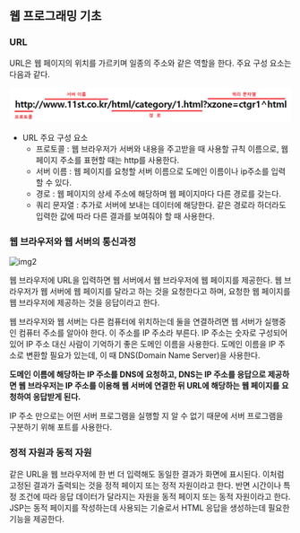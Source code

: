 ## 웹 프로그래밍 기초

### URL

URL은 웹 페이지의 위치를 가르키며 일종의 주소와 같은 역할을 한다. 주요 구성 요소는
다음과 같다.

![img](https://github.com/dilmah0203/TIL/blob/main/Image/URL.png)

- URL 주요 구성 요소
  - 프로토콜 : 웹 브라우저가 서버와 내용을 주고받을 때 사용할 규칙 이름으로, 웹 페이지 주소를 표현할 때는 http를 사용한다.
  - 서버 이름 : 웹 페이지를 요청할 서버 이름으로 도메인 이름이나 ip주소를 입력할 수 있다.
  - 경로 : 웹 페이지의 상세 주소에 해당하며 웹 페이지마다 다른 경로를 갖는다.
  - 쿼리 문자열 : 추가로 서버에 보내는 데이터에 해당한다. 같은 경로라 하더라도 입력한 값에 따라 다른 결과를 보여줘야 할 때 사용한다.

### 웹 브라우저와 웹 서버의 통신과정

![img2](https://github.com/dilmah0203/TIL/blob/main/Image/web%20browser%EC%99%80%20web%20server.png)

웹 브라우저에 URL을 입력하면 웹 서버에서 웹 브라우저에 웹 페이지를 제공한다. 웹 브라우저가 웹 서버에 웹 페이지를 달라고 하는 것을 요청한다고 하며, 요청한 웹 페이지를 웹 브라우저에 제공하는 것을 응답이라고 한다.

웹 브라우저와 웹 서버는 다른 컴퓨터에 위치하는데 둘을 연결하려면 웹 서버가 실행중인 컴퓨터 주소를 알아야 한다. 이 주소를 IP 주소라 부른다. IP 주소는 숫자로 구성되어 있어 IP 주소 대신 사람이 기억하기 좋은 도메인 이름을 사용한다. 도메인 이름을 IP 주소로 변환할 필요가 있는데, 이 때 DNS(Domain Name Server)을 사용한다.

**도메인 이름에 해당하는 IP 주소를 DNS에 요청하고, DNS는 IP 주소를 응답으로 제공하면 웹 브라우저는 IP 주소를 이용해 웹 서버에 연결한 뒤 URL에 해당하는 웹 페이지를 요청하여 응답받게 된다.**

IP 주소 만으로는 어떤 서버 프로그램을 실행할 지 알 수 없기 때문에 서버 프로그램을 구분하기 위해 포트를 사용한다. 

### 정적 자원과 동적 자원

같은 URL을 웹 브라우저에 한 번 더 입력해도 동일한 결과가 화면에 표시된다. 이처럼 고정된 결과가 출력되는 것을 정적 페이지 또는 정적 자원이라고 한다. 반면 시간이나 특정 조건에 따라 응답 데이터가 달라지는 자원을 동적 페이지 또는 동적 자원이라고 한다. JSP는 동적 페이지를 작성하는데 사용되는 기술로서 HTML 응답을 생성하는데 필요한 기능을 제공한다.

